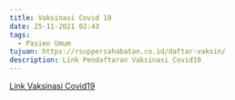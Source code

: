 ```yaml
---
title: Vaksinasi Covid 19
date: 25-11-2021 02:43
tags:
  - Pasien Umum
tujuan: https://rsuppersahabatan.co.id/daftar-vaksin/
description: Link Pendaftaran Vaksinasi Covid19
---
```

[Link Vaksinasi Covid19](https://rsuppersahabatan.co.id/daftar-vaksin/)